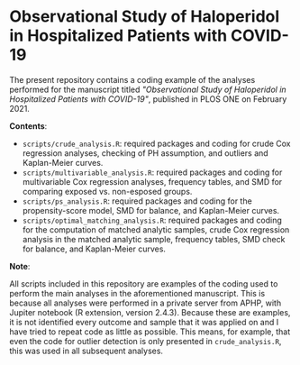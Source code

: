 # Observational Study of Haloperidol in Hospitalized Patients with COVID-19

The present repository contains a coding example of the analyses performed for the manuscript titled *"Observational Study of Haloperidol in Hospitalized Patients with COVID-19"*, published in PLOS ONE on February 2021. 

**Contents**: 

* `scripts/crude_analysis.R`: required packages and coding for crude Cox regression analyses, checking of PH assumption, and outliers and Kaplan-Meier curves. 
* `scripts/multivariable_analysis.R`: required packages and coding for multivariable Cox regression analyses, frequency tables, and SMD for comparing exposed vs. non-esposed groups. 
* `scripts/ps_analysis.R`: required packages and coding for the propensity-score model, SMD for balance, and Kaplan-Meier curves. 
* `scripts/optimal_matching_analysis.R`: required packages and coding for the computation of matched analytic samples, crude Cox regression analysis in the matched analytic sample, frequency tables, SMD check for balance, and Kaplan-Meier curves. 

**Note**:

All scripts included in this repository are examples of the coding used to perform the main analyses in the aforementioned manuscript. This is because all analyses were performed in a private server from APHP, with Jupiter notebook (R extension, version 2.4.3). Because these are examples, it is not identified every outcome and sample that it was applied on and I have tried to repeat code as little as possible. This means, for example, that even the code for outlier detection is only presented in `crude_analysis.R`, this was used in all subsequent analyses.  
